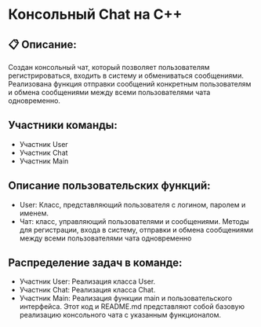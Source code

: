 # Консольный Chat на C++
## 📋 Описание:
Создан консольный чат, который позволяет пользователям регистрироваться, входить в систему и обмениваться сообщениями. Реализована функция отправки сообщений конкретным пользователям и обмена сообщениями между всеми пользователями чата одновременно.

## Участники команды:
- Участник User
- Участник Chat
- Участник Main

## Описание пользовательских функций:
- User: Класс, представляющий пользователя с логином, паролем и именем.
- Чат: класс, управляющий пользователями и сообщениями. Методы для регистрации, входа в систему, отправки и обмена сообщениями между всеми пользователями чата одновременно

## Распределение задач в команде:
- Участник User: Реализация класса User.
- Участник Chat: Реализация класса Chat.
- Участник Main: Реализация функции main и пользовательского интерфейса. Этот код и README.md представляют собой базовую реализацию консольного чата с указанным функционалом.
